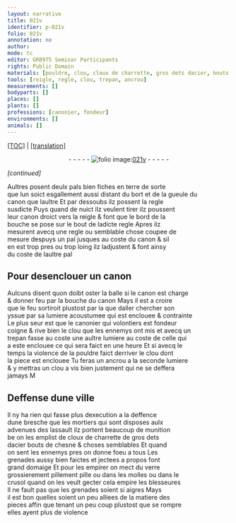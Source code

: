 ```yaml
---
layout: narrative
title: 021v
identifier: p-021v
folio: 021v
annotation: no
author:
mode: tc
editor: GR8975 Seminar Participants
rights: Public Domain
materials: [pouldre, clou, cloux de charrette, gros dets dacier, bouts de chesne, verre grossierement pillement pille, matiere des pieces]
tools: [reigle, regle, clou, trepan, ancrou]
measurements: []
bodyparts: []
places: []
plants: []
professions: [canonier, fondeur]
environments: []
animals: []
---
```


 <p><a href="{{ site.baseurl }}/diplomatic/">[TOC]</a> | <a href="{{ site.baseurl }}/texts/p-021v_tl/" target="_blank">[translation]</a></p><div class="folio" align="center">- - - - - <a href="http://gallica.bnf.fr/ark:/12148/btv1b10500001g/f48.image" target="_blank"><img src="https://cu-mkp.github.io/2017-workshop-edition/assets/photo-icon.png" alt="folio image: " style="display:inline-block; margin-bottom:-3px;"/>021v</a> - - - - - </div>  
 
*[continued]*
  
Aultres posent deulx pals bien fiches en terre de sorte<br/> que lun soict <span class="del">esgallem<span class="exp">ent</span></span> aussi distant du bort <span class="del">et</span> <span class="add">de la</span> gueule du<br/> canon que laultre Et par dessoubs ilz possent la regle<br/> susdicte Puys quand de nuict ilz veulent tirer ilz poussent<br/> leur canon droict vers la <span class="tl">reigle</span> & font que le bord de la<br/> bouche se pose sur le bout de ladicte <span class="tl">regle</span> Apres ilz<br/> mesurent avecq une <span class="tl">regle</span> ou semblable chose coupee de<br/> mesure despuys un pal jusques au coste du canon & sil<br/> en est trop pres ou trop loing ilz ladjustent & font ainsy<br/> du coste de laultre pal

 
  

## Pour desenclouer un canon

 
Aulcuns disent quon doibt oster la balle si le canon est charge<br/> & donner feu par la bouche du canon Mays il est a croire<br/> que le feu sortiroit plustost par la que daller chercher son<br/> yssue par sa lumiere acoustumee qui est enclouee & contrainte<br/> Le plus seur est que le <span class="pro">canonier</span> qui volontiers est <span class="pro">fondeur</span><br/> coigne & rive bien le <span class="tl">clou</span> que les ennemys ont mis et avecq un<br/> <span class="tl">trepan</span> fasse <span class="del">au coste</span> une aultre lumiere au coste de celle qui<br/> a este enclouee ce qui sera faict en une heure Et si avecq le<br/> temps la violence de la <span class="m">pouldre</span> faict derriver le <span class="tl">clou</span> dont<br/> la piece est enclouee Tu feras un <span class="tl">ancrou</span> a la seconde lumiere<br/> & y mettras un <span class="m">clou</span> a vis bien justem<span class="exp">ent</span> qui ne se deffera<br/> jamays <span class="del">M</span>

 
  

## Deffense dune ville

 
Il ny ha rien qui fasse plus dexecution a la deffence<br/> dune bresche que les mortiers qui sont disposes aulx<br/> advenues des lassault ilz portent beaucoup de munition<br/> <span class="del">be</span> on les emplist de <span class="m">cloux de charrette</span> de <span class="m">gros dets<br/> dacier</span> <span class="m">bouts de chesne</span> & choses semblables Et quand<br/> on sent les ennemys pres on donne foeu a tous Les<br/> grenades aussy bien faictes et jectees a propos font<br/> grand domaige Et pour les empirer on mect du <span class="m">verre<br/> grossierem<span class="exp">ent</span> <span class="del">pillem<span class="exp">ent</span></span> pille</span> ou dans les molles ou dans le<br/> crusol quand on les veult gecter cela empire les <span class="md">blesseures</span><br/> Il ne fault pas que les grenades soient si aigres Mays<br/> il est bon quelles soient un peu alliees de la <span class="m">matiere des<br/> pieces</span> affin que tenant un peu coup plustost que se rompre<br/> elles ayent plus de violence

 